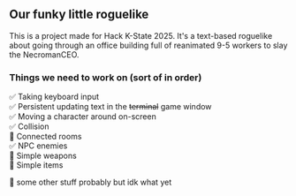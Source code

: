 ## Our funky little roguelike
This is a project made for Hack K-State 2025. It's a text-based roguelike about going through an office building full of reanimated 9-5 workers to slay the NecromanCEO.


### Things we need to work on (sort of in order)
✅ Taking keyboard input<br/>
✅ Persistent updating text in the ~~terminal~~ game window<br/>
✅ Moving a character around on-screen<br/>
✅ Collision<br/>
🔲 Connected rooms<br/>
✅ NPC enemies<br/>
🔲 Simple weapons<br/>
🔲 Simple items<br/>

🔲 some other stuff probably but idk what yet